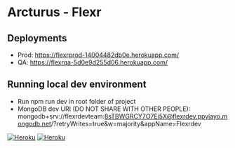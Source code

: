 # Arcturus - Flexr

## Deployments
- Prod: https://flexrprod-14004482db0e.herokuapp.com/
- QA: https://flexrqa-5d0e9d255d06.herokuapp.com/

## Running local dev environment
- Run npm run dev in root folder of project
- MongoDB dev URI (DO NOT SHARE WITH OTHER PEOPLE): mongodb+srv://flexrdevteam:8sTBWGRCY7O7Ei5X@flexrdev.ppyiayo.mongodb.net/?retryWrites=true&w=majority&appName=Flexrdev

[![Heroku](https://heroku-badge.herokuapp.com/?app=flexrqa)](https://dashboard.heroku.com/apps/flexrqa)
[![Heroku](https://heroku-badge.herokuapp.com/?app=flexrprod)](https://dashboard.heroku.com/apps/flexrprod)

